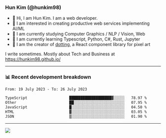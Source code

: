 ### Hun Kim (@hunkim98)

- 👋 Hi, I am Hun Kim. I am a web developer. 
- 🤔 I am interested in creating productive web services implementing AI/ML
- 🔭 I am currently studying Computer Graphics / NLP / Vision, Web 
- 🌱 I am currently learning Typescript, Python, C#, Rust, Jupyter
- 🎨 I am the creator of [dotting](hunkim98.github.io/dotting), a React component library for pixel art

I write sometimes. Mostly about Tech and Business at https://hunkim98.github.io/

---
### 📊 Recent development breakdown
<!--START_SECTION:waka-->

```txt
From: 19 July 2023 - To: 26 July 2023

TypeScript                   ███████████████████▓░░░░░   78.97 %
Other                        ██░░░░░░░░░░░░░░░░░░░░░░░   07.95 %
JavaScript                   █░░░░░░░░░░░░░░░░░░░░░░░░   04.50 %
HTML                         ▓░░░░░░░░░░░░░░░░░░░░░░░░   03.05 %
JSON                         ▒░░░░░░░░░░░░░░░░░░░░░░░░   01.90 %
```

<!--END_SECTION:waka-->
---

<!-- <div align='center'> -->
  <img align="center" src="https://github-readme-stats.vercel.app/api?username=hunkim98&theme=dark&show_icons=true"/>
<!-- </div> -->
<!--
**hunkim98/hunkim98** is a ✨ _special_ ✨ repository because its `README.md` (this file) appears on your GitHub profile.

Here are some ideas to get you started:

- 🔭 I’m currently working on ...
- 🌱 I’m currently learning ...
- 👯 I’m looking to collaborate on ...
- 🤔 I’m looking for help with ...
- 💬 Ask me about ...
- 📫 How to reach me: ...
- 😄 Pronouns: ...
- ⚡ Fun fact: ...
-->
